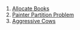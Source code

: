 1. [Allocate Books](https://www.codingninjas.com/codestudio/problem-details/allocate-books_1090540)
2. [Painter Partition Problem](https://www.codingninjas.com/codestudio/problem-details/painter-s-partition-problem_1089557)
3. [Aggressive Cows](https://www.codingninjas.com/codestudio/problem-details/aggressive-cows_1082559)

